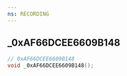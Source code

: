 ```yaml
---
ns: RECORDING
---
```

## _0xAF66DCEE6609B148

```c
// 0xAF66DCEE6609B148
void _0xAF66DCEE6609B148();
```


